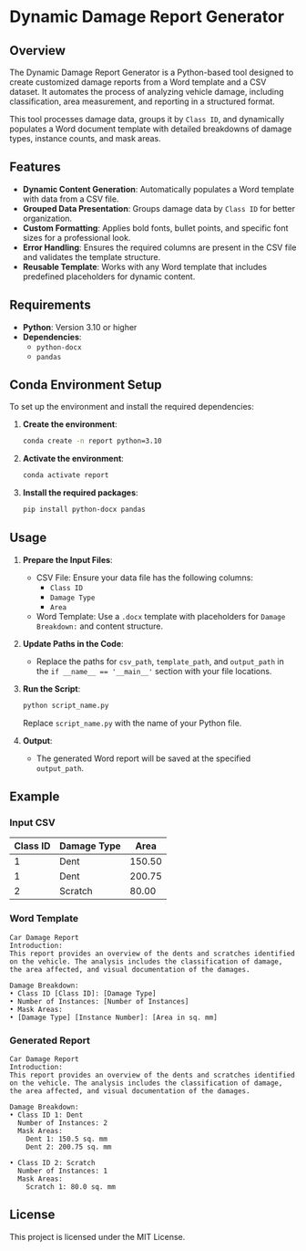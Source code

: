 # Dynamic Damage Report Generator

## Overview

The Dynamic Damage Report Generator is a Python-based tool designed to create customized damage reports from a Word template and a CSV dataset. It automates the process of analyzing vehicle damage, including classification, area measurement, and reporting in a structured format.

This tool processes damage data, groups it by `Class ID`, and dynamically populates a Word document template with detailed breakdowns of damage types, instance counts, and mask areas.

## Features

- **Dynamic Content Generation**: Automatically populates a Word template with data from a CSV file.
- **Grouped Data Presentation**: Groups damage data by `Class ID` for better organization.
- **Custom Formatting**: Applies bold fonts, bullet points, and specific font sizes for a professional look.
- **Error Handling**: Ensures the required columns are present in the CSV file and validates the template structure.
- **Reusable Template**: Works with any Word template that includes predefined placeholders for dynamic content.

## Requirements

- **Python**: Version 3.10 or higher
- **Dependencies**: 
  - `python-docx`
  - `pandas`



## Conda Environment Setup

To set up the environment and install the required dependencies:

1. **Create the environment**:
    ```bash
    conda create -n report python=3.10
    ```
2. **Activate the environment**:
    ```bash
    conda activate report
    ```
3. **Install the required packages**:
    ```bash
    pip install python-docx pandas
    ```

## Usage

1. **Prepare the Input Files**:
   - CSV File: Ensure your data file has the following columns:
     - `Class ID`
     - `Damage Type`
     - `Area`
   - Word Template: Use a `.docx` template with placeholders for `Damage Breakdown:` and content structure.

2. **Update Paths in the Code**:
   - Replace the paths for `csv_path`, `template_path`, and `output_path` in the `if __name__ == '__main__'` section with your file locations.

3. **Run the Script**:
    ```bash
    python script_name.py
    ```
   Replace `script_name.py` with the name of your Python file.

4. **Output**:
   - The generated Word report will be saved at the specified `output_path`.


## Example

### Input CSV
| Class ID | Damage Type | Area      |
|----------|-------------|-----------|
| 1        | Dent        | 150.50    |
| 1        | Dent        | 200.75    |
| 2        | Scratch     | 80.00     |

### Word Template
```
Car Damage Report
Introduction:
This report provides an overview of the dents and scratches identified on the vehicle. The analysis includes the classification of damage, the area affected, and visual documentation of the damages.

Damage Breakdown:
• Class ID [Class ID]: [Damage Type]
• Number of Instances: [Number of Instances]
• Mask Areas:
• [Damage Type] [Instance Number]: [Area in sq. mm]
```

### Generated Report
```
Car Damage Report
Introduction:
This report provides an overview of the dents and scratches identified on the vehicle. The analysis includes the classification of damage, the area affected, and visual documentation of the damages.

Damage Breakdown:
• Class ID 1: Dent
  Number of Instances: 2
  Mask Areas:
    Dent 1: 150.5 sq. mm
    Dent 2: 200.75 sq. mm

• Class ID 2: Scratch
  Number of Instances: 1
  Mask Areas:
    Scratch 1: 80.0 sq. mm
```
## License

This project is licensed under the MIT License.
